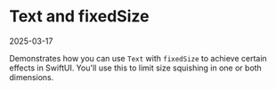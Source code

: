 # Text and fixedSize
2025-03-17

Demonstrates how you can use `Text` with `fixedSize` to achieve certain effects in SwiftUI. You'll use this to limit size squishing in one or both dimensions.